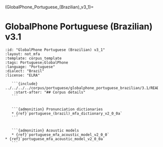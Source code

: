 
(GlobalPhone_Portuguese_(Brazilian)_v3_1)=
# GlobalPhone Portuguese (Brazilian) v3.1

``````{corpus} GlobalPhone Portuguese (Brazilian) v3.1
:id: "GlobalPhone Portuguese (Brazilian) v3_1"
:layout: not_mfa
:template: corpus_template
:tags: Portuguese;GlobalPhone
:language: "Portuguese"
:dialect: "Brazil"
:license: "ELRA"

   ```{include} ../../../../corpus/portuguese/globalphone_portuguese_brazilian/3.1/README.md
    :start-after: "## Corpus details"
   ```


   ```{admonition} Pronunciation dictionaries
   * {ref}`portuguese_(brazil)_mfa_dictionary_v2_0_0a`
   ```


   ```{admonition} Acoustic models
   * {ref}`portuguese_mfa_acoustic_model_v2_0_0`
* {ref}`portuguese_mfa_acoustic_model_v2_0_0a`
   ```
``````
